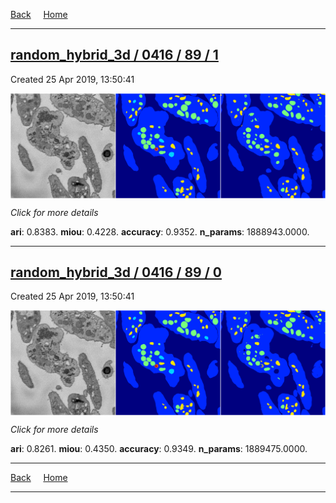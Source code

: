 
[Back](..)&nbsp;&nbsp;&nbsp;&nbsp;&nbsp;[Home](https://leapmanlab.github.io/snapshots)

---

<div class="summary"><a href="1"><h2>random_hybrid_3d / 0416 / 89 / 1</h2></a><p>Created 25 Apr 2019, 13:50:41
</p><a href="1"><img src="1/media/summary.png" align="center"></a><p>
<i>Click for more details</i>
</p></div>

**ari**: 0.8383. **miou**: 0.4228. **accuracy**: 0.9352. **n_params**: 1888943.0000. 

---

<div class="summary"><a href="0"><h2>random_hybrid_3d / 0416 / 89 / 0</h2></a><p>Created 25 Apr 2019, 13:50:41
</p><a href="0"><img src="0/media/summary.png" align="center"></a><p>
<i>Click for more details</i>
</p></div>

**ari**: 0.8261. **miou**: 0.4350. **accuracy**: 0.9349. **n_params**: 1889475.0000. 

---

[Back](..)&nbsp;&nbsp;&nbsp;&nbsp;&nbsp;[Home](https://leapmanlab.github.io/snapshots)

---